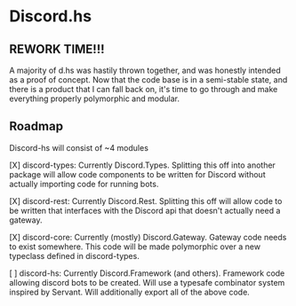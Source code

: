 # Discord.hs

## REWORK TIME!!!

A majority of d.hs was hastily thrown together, and was honestly intended as a proof of
concept. Now that the code base is in a semi-stable state, and there is a product that I
can fall back on, it's time to go through and make everything properly polymorphic and
modular.

## Roadmap

Discord-hs will consist of ~4 modules

[X] discord-types: Currently Discord.Types. Splitting this off into another package will
    allow code components to be written for Discord without actually importing code for
    running bots.

[X]  discord-rest: Currently Discord.Rest. Splitting this off will allow code to be written
     that interfaces with the Discord api that doesn't actually need a gateway.

[X]  discord-core: Currently (mostly) Discord.Gateway. Gateway code needs to exist somewhere.
     This code will be made polymorphic over a new typeclass defined in discord-types.

[ ]  discord-hs: Currently Discord.Framework (and others). Framework code allowing discord
     bots to be created. Will use a typesafe combinator system inspired by Servant. Will
     additionally export all of the above code.
